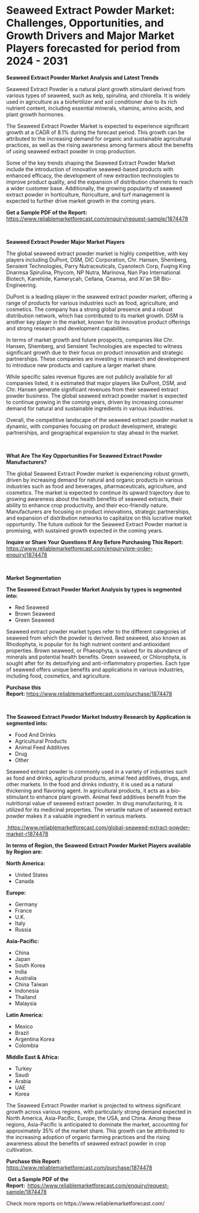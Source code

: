 <p><h1>Seaweed Extract Powder Market: Challenges, Opportunities, and Growth Drivers and Major Market Players forecasted for period from 2024 - 2031</h1></p><p><strong>Seaweed Extract Powder Market Analysis and Latest Trends</strong></p>
<p><p>Seaweed Extract Powder is a natural plant growth stimulant derived from various types of seaweed, such as kelp, spirulina, and chlorella. It is widely used in agriculture as a biofertilizer and soil conditioner due to its rich nutrient content, including essential minerals, vitamins, amino acids, and plant growth hormones.</p><p>The Seaweed Extract Powder Market is expected to experience significant growth at a CAGR of 8.1% during the forecast period. This growth can be attributed to the increasing demand for organic and sustainable agricultural practices, as well as the rising awareness among farmers about the benefits of using seaweed extract powder in crop production.</p><p>Some of the key trends shaping the Seaweed Extract Powder Market include the introduction of innovative seaweed-based products with enhanced efficacy, the development of new extraction technologies to improve product quality, and the expansion of distribution channels to reach a wider customer base. Additionally, the growing popularity of seaweed extract powder in horticulture, floriculture, and turf management is expected to further drive market growth in the coming years.</p></p>
<p><strong>Get a Sample PDF of the Report:&nbsp;</strong> <a href="https://www.reliablemarketforecast.com/enquiry/request-sample/1874478">https://www.reliablemarketforecast.com/enquiry/request-sample/1874478</a></p>
<p>&nbsp;</p>
<p><strong>Seaweed Extract Powder Major Market Players</strong></p>
<p><p>The global seaweed extract powder market is highly competitive, with key players including DuPont, DSM, DIC Corporation, Chr. Hansen, Shemberg, Sensient Technologies, Parry Nutraceuticals, Cyanotech Corp, Fuqing King Dnarmsa Spirulina, Phycom, NP Nutra, Marinova, Nan Pao International Biotech, Kanehide, Kamerycah, Cellana, Ceamsa, and Xi'an SR Bio-Engineering.</p><p>DuPont is a leading player in the seaweed extract powder market, offering a range of products for various industries such as food, agriculture, and cosmetics. The company has a strong global presence and a robust distribution network, which has contributed to its market growth. DSM is another key player in the market, known for its innovative product offerings and strong research and development capabilities.</p><p>In terms of market growth and future prospects, companies like Chr. Hansen, Shemberg, and Sensient Technologies are expected to witness significant growth due to their focus on product innovation and strategic partnerships. These companies are investing in research and development to introduce new products and capture a larger market share.</p><p>While specific sales revenue figures are not publicly available for all companies listed, it is estimated that major players like DuPont, DSM, and Chr. Hansen generate significant revenues from their seaweed extract powder business. The global seaweed extract powder market is expected to continue growing in the coming years, driven by increasing consumer demand for natural and sustainable ingredients in various industries. </p><p>Overall, the competitive landscape of the seaweed extract powder market is dynamic, with companies focusing on product development, strategic partnerships, and geographical expansion to stay ahead in the market.</p></p>
<p>&nbsp;</p>
<p><strong>What Are The Key Opportunities For Seaweed Extract Powder Manufacturers?</strong></p>
<p><p>The global Seaweed Extract Powder market is experiencing robust growth, driven by increasing demand for natural and organic products in various industries such as food and beverages, pharmaceuticals, agriculture, and cosmetics. The market is expected to continue its upward trajectory due to growing awareness about the health benefits of seaweed extracts, their ability to enhance crop productivity, and their eco-friendly nature. Manufacturers are focusing on product innovations, strategic partnerships, and expansion of distribution networks to capitalize on this lucrative market opportunity. The future outlook for the Seaweed Extract Powder market is promising, with sustained growth expected in the coming years.</p></p>
<p><strong>Inquire or Share Your Questions If Any Before Purchasing This Report:</strong> <a href="https://www.reliablemarketforecast.com/enquiry/pre-order-enquiry/1874478">https://www.reliablemarketforecast.com/enquiry/pre-order-enquiry/1874478</a></p>
<p>&nbsp;</p>
<p><strong>Market Segmentation</strong></p>
<p><strong>The Seaweed Extract Powder Market Analysis by types is segmented into:</strong></p>
<p><ul><li>Red Seaweed</li><li>Brown Seaweed</li><li>Green Seaweed</li></ul></p>
<p><p>Seaweed extract powder market types refer to the different categories of seaweed from which the powder is derived. Red seaweed, also known as Rhodophyta, is popular for its high nutrient content and antioxidant properties. Brown seaweed, or Phaeophyta, is valued for its abundance of minerals and potential health benefits. Green seaweed, or Chlorophyta, is sought after for its detoxifying and anti-inflammatory properties. Each type of seaweed offers unique benefits and applications in various industries, including food, cosmetics, and agriculture.</p></p>
<p><strong>Purchase this Report:&nbsp;</strong><a href="https://www.reliablemarketforecast.com/purchase/1874478">https://www.reliablemarketforecast.com/purchase/1874478</a></p>
<p>&nbsp;</p>
<p><strong>The Seaweed Extract Powder Market Industry Research by Application is segmented into:</strong></p>
<p><ul><li>Food And Drinks</li><li>Agricultural Products</li><li>Animal Feed Additives</li><li>Drug</li><li>Other</li></ul></p>
<p><p>Seaweed extract powder is commonly used in a variety of industries such as food and drinks, agricultural products, animal feed additives, drugs, and other markets. In the food and drinks industry, it is used as a natural thickening and flavoring agent. In agricultural products, it acts as a bio-stimulant to enhance plant growth. Animal feed additives benefit from the nutritional value of seaweed extract powder. In drug manufacturing, it is utilized for its medicinal properties. The versatile nature of seaweed extract powder makes it a valuable ingredient in various markets.</p></p>
<p><a href="https://www.reliablemarketforecast.com/global-seaweed-extract-powder-market-r1874478">&nbsp;https://www.reliablemarketforecast.com/global-seaweed-extract-powder-market-r1874478</a></p>
<p><strong>In terms of Region, the Seaweed Extract Powder Market Players available by Region are:</strong></p>
<p>
    <p> <strong> North America: </strong>
        <ul>
            <li>United States</li>
            <li>Canada</li>
        </ul>
        </p> 
    <p> <strong> Europe: </strong>
        <ul>
            <li>Germany</li>
            <li>France</li>
            <li>U.K.</li>
            <li>Italy</li>
            <li>Russia</li>
        </ul>
        </p> 
    <p> <strong> Asia-Pacific: </strong>
        <ul>
            <li>China</li>
            <li>Japan</li>
            <li>South Korea</li>
            <li>India</li>
            <li>Australia</li>
            <li>China Taiwan</li>
            <li>Indonesia</li>
            <li>Thailand</li>
            <li>Malaysia</li>
        </ul>
        </p> 
    <p> <strong> Latin America: </strong>
        <ul>
            <li>Mexico</li>
            <li>Brazil</li>
            <li>Argentina Korea</li>
            <li>Colombia</li>
        </ul>
        </p> 
    <p> <strong> Middle East & Africa: </strong>
        <ul>
            <li>Turkey</li>
            <li>Saudi</li>
            <li>Arabia</li>
            <li>UAE</li>
            <li>Korea</li>
        </ul>
    </p>
    </p>
<p><p>The Seaweed Extract Powder market is projected to witness significant growth across various regions, with particularly strong demand expected in North America, Asia-Pacific, Europe, the USA, and China. Among these regions, Asia-Pacific is anticipated to dominate the market, accounting for approximately 35% of the market share. This growth can be attributed to the increasing adoption of organic farming practices and the rising awareness about the benefits of seaweed extract powder in crop cultivation.</p></p>
<p><strong>Purchase this Report: </strong><a href="https://www.reliablemarketforecast.com/purchase/1874478">https://www.reliablemarketforecast.com/purchase/1874478</a></p>
<p>&nbsp;<strong>Get a Sample PDF of the Report:&nbsp;&nbsp;</strong><a href="https://www.reliablemarketforecast.com/enquiry/request-sample/1874478">https://www.reliablemarketforecast.com/enquiry/request-sample/1874478</a></p>
<p><strong></strong></p>
<p>Check more reports on https://www.reliablemarketforecast.com/</p>